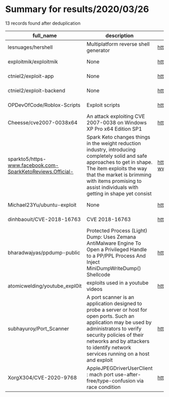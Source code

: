 
# Summary for results/2020/03/26
    
13 records found after deduplication

| full_name | description | html_url | matched_list | matched_count | pushed_at | size | stargazers_count | language | forks_count |
|------------------------------------------------------------|------------------------------------------------------------------------------------------------------------------------------------------------------------------------------------------------------------------------------------------------------------------|-------------------------------------------------------------------------------|----------------------|-----------------|---------------------------|--------|--------------------|------------|---------------|
| lesnuages/hershell | Multiplatform reverse shell generator | https://github.com/lesnuages/hershell | ['exploit'] | 1 | 2020-03-26 09:16:01+00:00 | 25 | 485 | Go | 88 |
| exploitmik/exploitmik | None | https://github.com/exploitmik/exploitmik | ['exploit'] | 1 | 2020-03-26 16:03:00+00:00 | 89 | 0 | HTML | 0 |
| ctniel2/exploit-app | None | https://github.com/ctniel2/exploit-app | ['exploit'] | 1 | 2020-03-26 01:22:26+00:00 | 215 | 0 | JavaScript | 0 |
| ctniel2/exploit-backend | None | https://github.com/ctniel2/exploit-backend | ['exploit'] | 1 | 2020-03-26 01:23:18+00:00 | 2201 | 0 | JavaScript | 0 |
| OPDevOfCode/Roblox-Scripts | Exploit scripts | https://github.com/OPDevOfCode/Roblox-Scripts | ['exploit'] | 1 | 2020-03-26 04:27:01+00:00 | 1 | 0 | | 0 |
| Cheesse/cve2007-0038x64 | An attack exploiting CVE 2007-0038 on Windows XP Pro x64 Edition SP1 | https://github.com/Cheesse/cve2007-0038x64 | ['cve-2', 'exploit'] | 2 | 2020-03-26 03:09:11+00:00 | 2 | 0 | Python | 0 |
| sparkto5/https-www.facebook.com-SparkKetoReviews.Official- | Spark Keto changes things in the weight reduction industry, introducing completely solid and safe approaches to get in shape. The item exploits the way that the market is brimming with items promising to assist individuals with getting in shape yet consist | https://github.com/sparkto5/https-www.facebook.com-SparkKetoReviews.Official- | ['exploit'] | 1 | 2020-03-26 07:45:39+00:00 | 0 | 0 | | 0 |
| Michael23Yu/ubuntu-exploit | None | https://github.com/Michael23Yu/ubuntu-exploit | ['exploit'] | 1 | 2020-03-26 08:58:04+00:00 | 8 | 0 | C | 0 |
| dinhbaouit/CVE-2018-16763 | CVE 2018-16763 | https://github.com/dinhbaouit/CVE-2018-16763 | ['cve-2'] | 1 | 2020-03-26 09:44:06+00:00 | 193 | 0 | Python | 3 |
| bharadwajyas/ppdump-public | Protected Process (Light) Dump: Uses Zemana AntiMalware Engine To Open a Privileged Handle to a PP/PPL Process And Inject MiniDumpWriteDump() Shellcode | https://github.com/bharadwajyas/ppdump-public | ['shellcode'] | 1 | 2020-03-26 13:43:18+00:00 | 482 | 5 | nan | 39 |
| atomicwelding/youtube_expl0it | exploits used in a youtube videos | https://github.com/atomicwelding/youtube_expl0it | ['exploit'] | 1 | 2020-03-26 15:45:35+00:00 | 2 | 0 | Python | 0 |
| subhayuroy/Port_Scanner | A port scanner is an application designed to probe a server or host for open ports. Such an application may be used by administrators to verify security policies of their networks and by attackers to identify network services running on a host and exploit | https://github.com/subhayuroy/Port_Scanner | ['exploit'] | 1 | 2020-03-26 19:43:53+00:00 | 1 | 0 | C++ | 0 |
| XorgX304/CVE-2020-9768 | AppleJPEGDriverUserClient : mach port use-after-free/type-confusion via race condition | https://github.com/XorgX304/CVE-2020-9768 | ['cve-2'] | 1 | 2020-03-26 22:29:53+00:00 | 5 | 0 | | 0 |

